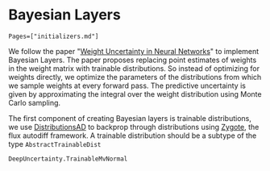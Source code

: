 # Bayesian Layers 

```@index
Pages=["initializers.md"]
```

We follow the paper "[Weight Uncertainty in Neural Networks](https://arxiv.org/abs/1505.05424)" to implement Bayesian Layers. The paper proposes replacing point estimates of weights in the weight matrix with trainable distributions. So instead of optimizing for weights directly, we optimize the parameters of the distributions from which we sample weights at every forward pass. The predictive uncertainty is given by approximating the integral over the weight distribution using Monte Carlo sampling. 

The first component of creating Bayesian layers is trainable distributions, we use [DistributionsAD](https://github.com/TuringLang/DistributionsAD.jl) to backprop through distributions using [Zygote](https://github.com/FluxML/Zygote.jl), the flux autodiff framework. 
A trainable distribution should be a subtype of the type ```AbstractTrainableDist```

```@docs
DeepUncertainty.TrainableMvNormal
```